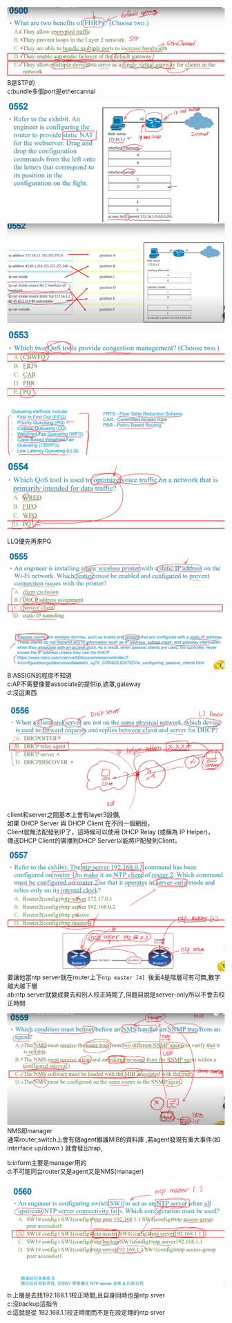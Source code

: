 ![alt text](image-51.png)  
B是STP的    
c:bundle多個port是ethercannal    





































![ ](image-53.png)
![alt text](image-52.png)

































![alt text](image-54.png)

























![alt text](image-55.png)
LLQ優先再來PQ  




































![alt text](image-56.png)
B:ASSIGN的程度不知道  
c:AP不需要像要associate的提供ip,遮罩,gateway  
d:沒這東西  


























![alt text](image-57.png)
client和server之間基本上會有layer3設備,  
如果 DHCP Server 與 DHCP Client 在不同一個網段，  
 Client就無法配發到IP了，這時候可以使用 DHCP Relay (或稱為 IP Helper)，  
 傳送DHCP Client的廣播到DHCP Server以能將IP配發到Client。






























![alt text](image-58.png)
要讓他當ntp server就在router上下`ntp master [4] `後面4是階層可有可無,數字越大越下層  
ab:ntp server就變成要去和別人校正時間了,但題目說是server-only所以不會去校正時間   
























![alt text](image-59.png)
NMS即manager  
通常router,switch上會有個agent維護MIB的資料庫 ,若agent發現有重大事件(如interface up/down ) 就會發出trap,   

b:inform主要是manager用的  
d:不可能同台router又是agent又是NMS(manager)    


































   
![alt text](image-60.png)
b:上層是去找192.168.1.1校正時間,且自身同時也是ntp srver      
c:沒backup這指令  
d:這就是從 192.168.1.1校正時間而不是在設定理的ntp srver  











































